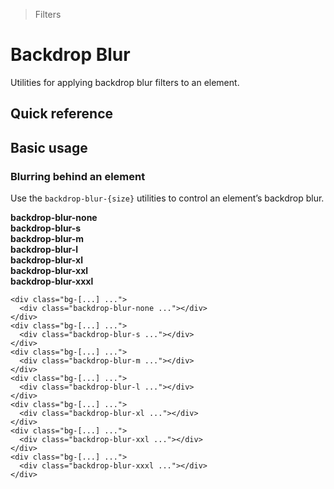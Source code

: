 > Filters

# Backdrop Blur

Utilities for applying backdrop blur filters to an element.

## Quick reference

<qr-table />

## Basic usage

### Blurring behind an element
Use the `backdrop-blur-{size}` utilities to control an element’s backdrop blur.

<example-container>
  <div class="flex flex-wrap gap-16 justify-items-center justify-around">
    <div class="text-center">
      <strong class="ex-font-dark">backdrop-blur-none</strong>
      <div class="p-16 bg-[url(/tech-docs/classes/20s-scientists.jpg)] bg-contain w-144 h-144 mx-auto mt-8 relative rounded-8 shadow-m">
        <div class="backdrop-blur-none border pd-border-white absolute inset-16 rounded-8"></div>
      </div>
    </div>
    <div class="text-center">
      <strong class="ex-font-dark">backdrop-blur-s</strong>
      <div class="p-16 bg-[url(/tech-docs/classes/20s-scientists.jpg)] bg-contain w-144 h-144 mx-auto mt-8 relative rounded-8 shadow-m">
        <div class="backdrop-blur-s border pd-border-white absolute inset-16 rounded-8"></div>
      </div>
    </div>
    <div class="text-center">
      <strong class="ex-font-dark">backdrop-blur-m</strong>
      <div class="p-16 bg-[url(/tech-docs/classes/20s-scientists.jpg)] bg-contain w-144 h-144 mx-auto mt-8 relative rounded-8 shadow-m">
        <div class="backdrop-blur-m border pd-border-white absolute inset-16 rounded-8"></div>
      </div>
    </div>
    <div class="text-center">
      <strong class="ex-font-dark">backdrop-blur-l</strong>
      <div class="p-16 bg-[url(/tech-docs/classes/20s-scientists.jpg)] bg-contain w-144 h-144 mx-auto mt-8 relative rounded-8 shadow-m">
        <div class="backdrop-blur-l border pd-border-white absolute inset-16 rounded-8"></div>
      </div>
    </div>
    <div class="text-center">
      <strong class="ex-font-dark">backdrop-blur-xl</strong>
      <div class="p-16 bg-[url(/tech-docs/classes/20s-scientists.jpg)] bg-contain w-144 h-144 mx-auto mt-8 relative rounded-8 shadow-m">
        <div class="backdrop-blur-xl border pd-border-white absolute inset-16 rounded-8"></div>
      </div>
    </div>
    <div class="text-center">
      <strong class="ex-font-dark">backdrop-blur-xxl</strong>
      <div class="p-16 bg-[url(/tech-docs/classes/20s-scientists.jpg)] bg-contain w-144 h-144 mx-auto mt-8 relative rounded-8 shadow-m">
        <div class="backdrop-blur-xxl border pd-border-white absolute inset-16 rounded-8"></div>
      </div>
    </div>
    <div class="text-center">
      <strong class="ex-font-dark">backdrop-blur-xxxl</strong>
      <div class="p-16 bg-[url(/tech-docs/classes/20s-scientists.jpg)] bg-contain w-144 h-144 mx-auto mt-8 relative rounded-8 shadow-m">
        <div class="backdrop-blur-xxxl border pd-border-white absolute inset-16 rounded-8"></div>
      </div>
    </div>
  </div>
</example-container>

```html{2,5,8,11,14,17,20}
<div class="bg-[...] ...">
  <div class="backdrop-blur-none ..."></div>
</div>
<div class="bg-[...] ...">
  <div class="backdrop-blur-s ..."></div>
</div>
<div class="bg-[...] ...">
  <div class="backdrop-blur-m ..."></div>
</div>
<div class="bg-[...] ...">
  <div class="backdrop-blur-l ..."></div>
</div>
<div class="bg-[...] ...">
  <div class="backdrop-blur-xl ..."></div>
</div>
<div class="bg-[...] ...">
  <div class="backdrop-blur-xxl ..."></div>
</div>
<div class="bg-[...] ...">
  <div class="backdrop-blur-xxxl ..."></div>
</div>
```